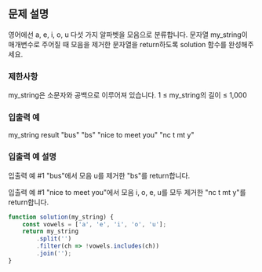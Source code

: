 ## 문제 설명

영어에선 a, e, i, o, u 다섯 가지 알파벳을 모음으로 분류합니다. 문자열 my_string이 매개변수로 주어질 때 모음을 제거한 문자열을 return하도록 solution 함수를 완성해주세요.

### 제한사항

my_string은 소문자와 공백으로 이루어져 있습니다.
1 ≤ my_string의 길이 ≤ 1,000

### 입출력 예

my_string result
"bus" "bs"
"nice to meet you" "nc t mt y"

### 입출력 예 설명

입출력 예 #1
"bus"에서 모음 u를 제거한 "bs"를 return합니다.

입출력 예 #1
"nice to meet you"에서 모음 i, o, e, u를 모두 제거한 "nc t mt y"를 return합니다.

```javaScript
function solution(my_string) {
    const vowels = ['a', 'e', 'i', 'o', 'u'];
    return my_string
        .split('')
        .filter(ch => !vowels.includes(ch))
        .join('');
}
```
